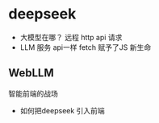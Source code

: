 # deepseek
- 大模型在哪？
    远程
    http api 请求
- LLM 服务
    api一样
    fetch 赋予了JS 新生命

## WebLLM
智能前端的战场
- 如何把deepseek 引入前端
